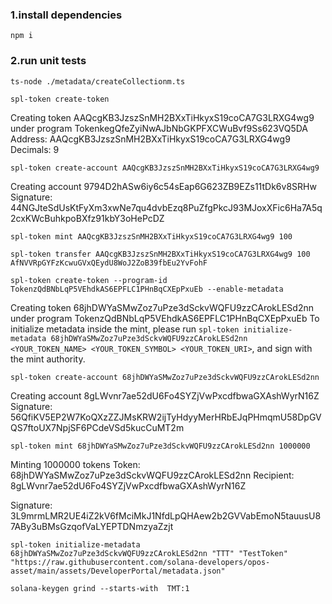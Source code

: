 ### 1.install dependencies
```shell
npm i
```

### 2.run unit tests
```shell
ts-node ./metadata/createCollectionm.ts
```




```shell
spl-token create-token
```
Creating token AAQcgKB3JzszSnMH2BXxTiHkyxS19coCA7G3LRXG4wg9 under program TokenkegQfeZyiNwAJbNbGKPFXCWuBvf9Ss623VQ5DA
Address:  AAQcgKB3JzszSnMH2BXxTiHkyxS19coCA7G3LRXG4wg9
Decimals:  9

```shell
spl-token create-account AAQcgKB3JzszSnMH2BXxTiHkyxS19coCA7G3LRXG4wg9
```
Creating account 9794D2hASw6iy6c54sEap6G623ZB9EZs11tDk6v8SRHw
Signature: 44NGJteSdUsKtFyXm3xwNe7qu4dvbEzq8PuZfgPkcJ93MJoxXFic6Ha7A5q2cxKWcBuhkpoBXfz91kbY3oHePcDZ


```shell
spl-token mint AAQcgKB3JzszSnMH2BXxTiHkyxS19coCA7G3LRXG4wg9 100
```

```shell
spl-token transfer AAQcgKB3JzszSnMH2BXxTiHkyxS19coCA7G3LRXG4wg9 100 AfNVVRpGYFzKcwuGVxQEydU8WoJ2ZoB39fbEu2YvFohF
```



```shell
spl-token create-token --program-id TokenzQdBNbLqP5VEhdkAS6EPFLC1PHnBqCXEpPxuEb --enable-metadata
```
Creating token 68jhDWYaSMwZoz7uPze3dSckvWQFU9zzCArokLESd2nn under program TokenzQdBNbLqP5VEhdkAS6EPFLC1PHnBqCXEpPxuEb
To initialize metadata inside the mint, please run `spl-token initialize-metadata 68jhDWYaSMwZoz7uPze3dSckvWQFU9zzCArokLESd2nn <YOUR_TOKEN_NAME> <YOUR_TOKEN_SYMBOL> <YOUR_TOKEN_URI>`, and sign with the mint authority.

```shell
spl-token create-account 68jhDWYaSMwZoz7uPze3dSckvWQFU9zzCArokLESd2nn
```
Creating account 8gLWvnr7ae52dU6Fo4SYZjVwPxcdfbwaGXAshWyrN16Z
Signature: 56QfiKV5EP2W7KoQXzZZJMsKRW2ijTyHdyyMerHRbEJqPHmqmU58DpGVQS7ftoUX7NpjSF6PCdeVSd5kucCuMT2m

```shell
spl-token mint 68jhDWYaSMwZoz7uPze3dSckvWQFU9zzCArokLESd2nn 1000000
```
Minting 1000000 tokens
Token: 68jhDWYaSMwZoz7uPze3dSckvWQFU9zzCArokLESd2nn
Recipient: 8gLWvnr7ae52dU6Fo4SYZjVwPxcdfbwaGXAshWyrN16Z

Signature: 3L9mrmLMR2UE4iZ2kV6fMciMkJ1NfdLpQHAew2b2GVVabEmoN5tauusU87ABy3uBMsGzqofVaLYEPTDNmzyaZzjt

```shell
spl-token initialize-metadata 68jhDWYaSMwZoz7uPze3dSckvWQFU9zzCArokLESd2nn "TTT" "TestToken" "https://raw.githubusercontent.com/solana-developers/opos-asset/main/assets/DeveloperPortal/metadata.json"
```

```shell
solana-keygen grind --starts-with  TMT:1
```
